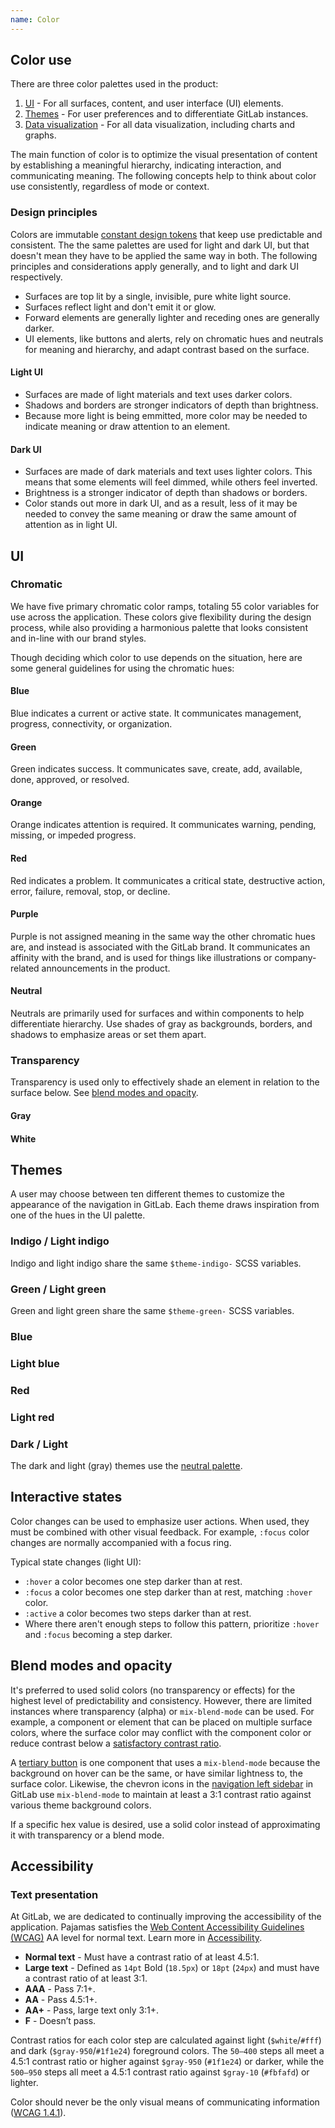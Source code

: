```yaml
---
name: Color
---
```


## Color use

There are three color palettes used in the product:

1. [UI](#ui) - For all surfaces, content, and user interface (UI) elements.
1. [Themes](#themes) - For user preferences and to differentiate GitLab instances.
1. [Data visualization](/data-visualization/color) - For all data visualization, including charts and graphs.

The main function of color is to optimize the visual presentation of content by establishing a meaningful hierarchy, indicating interaction, and communicating meaning. The following concepts help to think about color use consistently, regardless of mode or context.

### Design principles

Colors are immutable [constant design tokens](/product-foundations/design-tokens#constant-design-tokens) that keep use predictable and consistent. The the same palettes are used for light and dark UI, but that doesn't mean they have to be applied the same way in both. The following principles and considerations apply generally, and to light and dark UI respectively.

- Surfaces are top lit by a single, invisible, pure white light source.
- Surfaces reflect light and don't emit it or glow.
- Forward elements are generally lighter and receding ones are generally darker.
- UI elements, like buttons and alerts, rely on chromatic hues and neutrals for meaning and hierarchy, and adapt contrast based on the surface.

#### Light UI
- Surfaces are made of light materials and text uses darker colors.
- Shadows and borders are stronger indicators of depth than brightness.
- Because more light is being emmitted, more color may be needed to indicate meaning or draw attention to an element.

#### Dark UI
- Surfaces are made of dark materials and text uses lighter colors. This means that some elements will feel dimmed, while others feel inverted.
- Brightness is a stronger indicator of depth than shadows or borders.
- Color stands out more in dark UI, and as a result, less of it may be needed to convey the same meaning or draw the same amount of attention as in light UI.

## UI

### Chromatic

We have five primary chromatic color ramps, totaling 55 color variables for use across the application. These colors give flexibility during the design process, while also providing a harmonious palette that looks consistent and in-line with our brand styles.

Though deciding which color to use depends on the situation, here are some general guidelines for using the chromatic hues:

#### Blue

Blue indicates a current or active state. It communicates management, progress, connectivity, or organization.

<story-viewer component="tokens-color-base-light" story="blue" title="Tokens"></story-viewer>

#### Green

Green indicates success. It communicates save, create, add, available, done, approved, or resolved.

<story-viewer component="tokens-color-base-light" story="green" title="Tokens"></story-viewer>

#### Orange

Orange indicates attention is required. It communicates warning, pending, missing, or impeded progress.

<story-viewer component="tokens-color-base-light" story="orange" title="Tokens"></story-viewer>

#### Red

Red indicates a problem. It communicates a critical state, destructive action, error, failure, removal, stop, or decline.

<story-viewer component="tokens-color-base-light" story="red" title="Tokens"></story-viewer>

#### Purple

Purple is not assigned meaning in the same way the other chromatic hues are, and instead is associated with the GitLab brand. It communicates an affinity with the brand, and is used for things like illustrations or company-related announcements in the product.

<story-viewer component="tokens-color-base-light" story="purple" title="Tokens"></story-viewer>

#### Neutral

Neutrals are primarily used for surfaces and within components to help differentiate hierarchy. Use shades of gray as backgrounds, borders, and shadows to emphasize areas or set them apart.

<story-viewer component="tokens-color-base-light" story="gray" title="Tokens"></story-viewer>

### Transparency

Transparency is used only to effectively shade an element in relation to the surface below. See [blend modes and opacity](#blend-modes-and-opacity).

#### Gray

<story-viewer component="tokens-color-transparency" story="gray" title="Tokens"></story-viewer>

#### White

<story-viewer component="tokens-color-transparency" story="white" title="Tokens"></story-viewer>

## Themes

A user may choose between ten different themes to customize the appearance of the navigation in GitLab. Each theme draws inspiration from one of the hues in the UI palette.

### Indigo / Light indigo

Indigo and light indigo share the same `$theme-indigo-` SCSS variables.

<story-viewer component="tokens-color-themes-light" story="theme-indigo" title="Tokens"></story-viewer>

### Green / Light green

Green and light green share the same `$theme-green-` SCSS variables.

<story-viewer component="tokens-color-themes-light" story="theme-green" title="Tokens"></story-viewer>

### Blue

<story-viewer component="tokens-color-themes-light" story="theme-blue" title="Tokens"></story-viewer>

### Light blue

<story-viewer component="tokens-color-themes-light" story="theme-light-blue" title="Tokens"></story-viewer>

### Red

<story-viewer component="tokens-color-themes-light" story="theme-red" title="Tokens"></story-viewer>

### Light red

<story-viewer component="tokens-color-themes-light" story="theme-light-red" title="Tokens"></story-viewer>

### Dark / Light

The dark and light (gray) themes use the [neutral palette](#neutral).

## Interactive states

Color changes can be used to emphasize user actions. When used, they must be combined with other visual feedback. For example, `:focus` color changes are normally accompanied with a focus ring.

Typical state changes (light UI):

- `:hover` a color becomes one step darker than at rest.
- `:focus` a color becomes one step darker than at rest, matching `:hover` color.
- `:active` a color becomes two steps darker than at rest.
- Where there aren't enough steps to follow this pattern, prioritize `:hover` and `:focus` becoming a step darker.

<figure-img alt="Example button state color changes" label="Interactive color state example" src="/img/color-interactive.svg">
  <template #caption>
    A primary confirm button example with a <code>$blue-500</code> fill at rest (1), a <code>$blue-600</code> fill for hover and focus (2, 3), and a <code>$blue-700</code> fill when active (4). The color changes are combined with other visual feedback (cursor, focus ring) to communicate information about the interactive state.
  </template>
</figure-img>

## Blend modes and opacity

It's preferred to used solid colors (no transparency or effects) for the highest level of predictability and consistency. However, there are limited instances where transparency (alpha) or `mix-blend-mode` can be used. For example, a component or element that can be placed on multiple surface colors, where the surface color may conflict with the component color or reduce contrast below a [satisfactory contrast ratio](/accessibility/visual#contrast).

A [tertiary button](/components/button#categories) is one component that uses a `mix-blend-mode` because the background on hover can be the same, or have similar lightness to, the surface color. Likewise, the chevron icons in the [navigation left sidebar](/patterns/navigation) in GitLab use `mix-blend-mode` to maintain at least a 3:1 contrast ratio against various theme background colors.

If a specific hex value is desired, use a solid color instead of approximating it with transparency or a blend mode.

## Accessibility

### Text presentation

At GitLab, we are dedicated to continually improving the accessibility of the application. Pajamas satisfies the [Web Content Accessibility Guidelines (WCAG)](https://www.w3.org/TR/2008/REC-WCAG20-20081211/#visual-audio-contrast-contrast) AA level for normal text. Learn more in [Accessibility](/accessibility/a11y).

- **Normal text** - Must have a contrast ratio of at least 4.5:1.
- **Large text** - Defined as `14pt` Bold (`18.5px`) or `18pt` (`24px`) and must have a contrast ratio of at least 3:1.
- **AAA** - Pass 7:1+.
- **AA** - Pass 4.5:1+.
- **AA+** - Pass, large text only 3:1+.
- **F** - Doesn’t pass.

Contrast ratios for each color step are calculated against light (`$white`/`#fff`) and dark (`$gray-950`/`#1f1e24`) foreground colors. The `50–400` steps all meet a 4.5:1 contrast ratio or higher against `$gray-950` (`#1f1e24`) or darker, while the `500–950` steps all meet a 4.5:1 contrast ratio against `$gray-10` (`#fbfafd`) or lighter.

Color should never be the only visual means of communicating information ([WCAG 1.4.1](https://www.w3.org/WAI/WCAG21/Understanding/use-of-color)).
